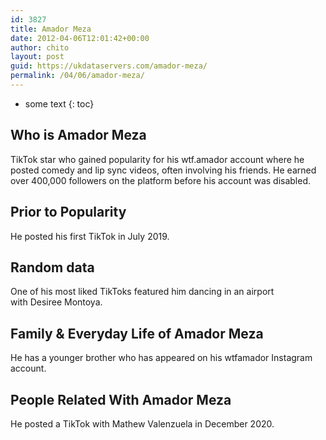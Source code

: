 ```yaml
---
id: 3827
title: Amador Meza
date: 2012-04-06T12:01:42+00:00
author: chito
layout: post
guid: https://ukdataservers.com/amador-meza/
permalink: /04/06/amador-meza/
---
```


* some text
{: toc}
          
          
## Who is  Amador Meza
                  
                  
                  
TikTok star who gained popularity for his wtf.amador account where he posted comedy and lip sync videos, often involving his friends. He earned over 400,000 followers on the platform before his account was disabled. 
                  
                
                
                
## Prior to Popularity 
                  
                  
                  
He posted his first TikTok in July 2019. 
                  
                
                
                
## Random data 
                  
                  
                  
One of his most liked TikToks featured him dancing in an airport with Desiree Montoya. 
                  
                
                
                
## Family & Everyday Life of Amador Meza
                  
                  
                  
He has a younger brother who has appeared on his wtfamador Instagram account. 
                  
                
                
                
## People Related With  Amador Meza
                  
                  
                  
He posted a TikTok with Mathew Valenzuela in December 2020. 
                  
                
              
            
          
          
          
    
    
  
